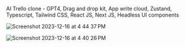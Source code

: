 AI Trello clone - GPT4, Drag and drop kit, App write cloud, Zustand, Typescript, Tailwind CSS, React JS, Next JS, Headless UI components


![Screenshot 2023-12-16 at 4 44 37 PM](https://github.com/itsMohammedNayeem/trello-appwrite-clone/assets/127741549/ff8085a6-aeae-4a53-af7b-5a41b03d9e94)

![Screenshot 2023-12-16 at 4 40 26 PM](https://github.com/itsMohammedNayeem/trello-appwrite-clone/assets/127741549/d2801d91-3329-45fd-8959-d11457c5b96f)
